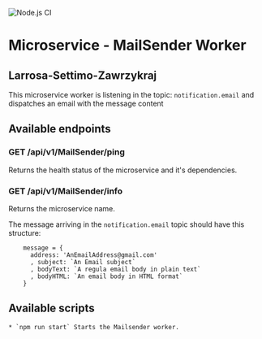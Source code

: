 ![Node.js CI](https://github.com/ArqSoftPractica/Larrosa-Settimo-Zawrzykraj-MailSender/workflows/Node.js%20CI/badge.svg)

# Microservice - MailSender Worker
## Larrosa-Settimo-Zawrzykraj


This microservice worker is listening in the topic: `notification.email` and dispatches an email with the message content

## Available endpoints

### GET /api/v1/MailSender/ping
Returns the health status of the microservice and it's dependencies.

### GET /api/v1/MailSender/info
Returns the microservice name.   



The message arriving in the `notification.email` topic should have this structure:
```
    message = {
      address: 'AnEmailAddress@gmail.com'
      , subject: `An Email subject`
      , bodyText: `A regula email body in plain text`
      , bodyHTML: `An email body in HTML format`
    }
```

## Available scripts
    * `npm run start` Starts the Mailsender worker.
